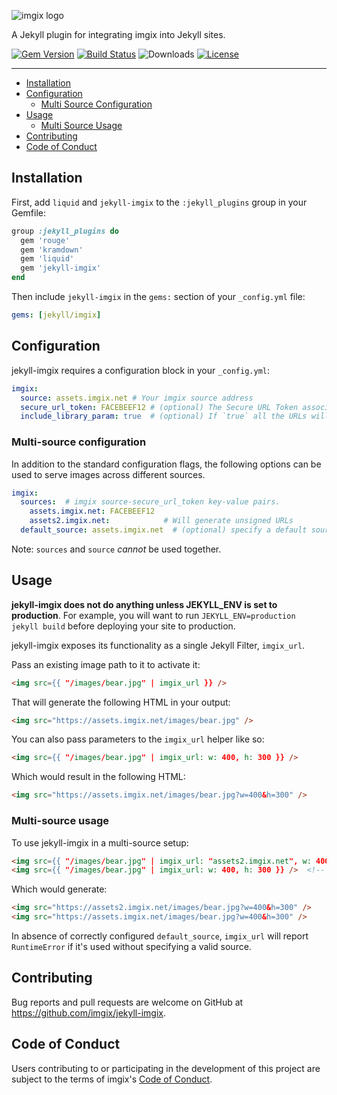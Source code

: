 <!-- ix-docs-ignore -->
![imgix logo](https://assets.imgix.net/sdk-imgix-logo.svg)

A Jekyll plugin for integrating imgix into Jekyll sites.

[![Gem Version](https://badge.fury.io/rb/jekyll-imgix.svg)](https://rubygems.org/gems/jekyll-imgix)
[![Build Status](https://travis-ci.org/imgix/jekyll-imgix.svg)](https://travis-ci.org/imgix/jekyll-imgix)
![Downloads](https://img.shields.io/gem/dt/jekyll-imgix)
[![License](https://img.shields.io/github/license/imgix/drift)](https://github.com/imgix/jekyll-imgix/blob/master/LICENSE)

---
<!-- /ix-docs-ignore -->

- [Installation](#installation)
- [Configuration](#configuration)
  - [Multi Source Configuration](#multi-source-configuration)
- [Usage](#usage)
  - [Multi Source Usage](#multi-source-usage)
- [Contributing](#contributing)
- [Code of Conduct](#code-of-conduct)

## Installation

First, add `liquid` and `jekyll-imgix` to the `:jekyll_plugins` group in your Gemfile:

``` ruby
group :jekyll_plugins do
  gem 'rouge'
  gem 'kramdown'
  gem 'liquid'
  gem 'jekyll-imgix'
end
```

Then include `jekyll-imgix` in the `gems:` section of your `_config.yml` file:

``` yaml
gems: [jekyll/imgix]
```

## Configuration

jekyll-imgix requires a configuration block in your `_config.yml`:

```yaml
imgix:
  source: assets.imgix.net # Your imgix source address
  secure_url_token: FACEBEEF12 # (optional) The Secure URL Token associated with your source
  include_library_param: true  # (optional) If `true` all the URLs will include `ixlib` parameter
```

### Multi-source configuration

In addition to the standard configuration flags, the following options can be used to serve images across different sources.

```yaml
imgix:
  sources:  # imgix source-secure_url_token key-value pairs.
    assets.imgix.net: FACEBEEF12
    assets2.imgix.net:            # Will generate unsigned URLs
  default_source: assets.imgix.net  # (optional) specify a default source for generating URLs.
```

Note: `sources` and `source` *cannot* be used together.

## Usage

**jekyll-imgix does not do anything unless JEKYLL_ENV is set to production**. For example,
you will want to run `JEKYLL_ENV=production jekyll build` before deploying your site to
production.

jekyll-imgix exposes its functionality as a single Jekyll Filter, `imgix_url`.

Pass an existing image path to it to activate it:

```html
<img src={{ "/images/bear.jpg" | imgix_url }} />
```

That will generate the following HTML in your output:

```html
<img src="https://assets.imgix.net/images/bear.jpg" />
```

You can also pass parameters to the `imgix_url` helper like so:

```html
<img src={{ "/images/bear.jpg" | imgix_url: w: 400, h: 300 }} />
```

Which would result in the following HTML:

```html
<img src="https://assets.imgix.net/images/bear.jpg?w=400&h=300" />
```

### Multi-source usage

To use jekyll-imgix in a multi-source setup:

```html
<img src={{ "/images/bear.jpg" | imgix_url: "assets2.imgix.net", w: 400, h: 300 }} />
<img src={{ "/images/bear.jpg" | imgix_url: w: 400, h: 300 }} />  <!-- will use default_source from config -->
```

Which would generate:

```html
<img src="https://assets2.imgix.net/images/bear.jpg?w=400&h=300" />
<img src="https://assets.imgix.net/images/bear.jpg?w=400&h=300" />
```

In absence of correctly configured `default_source`, `imgix_url` will report `RuntimeError` if it's used without specifying a valid source.

## Contributing

Bug reports and pull requests are welcome on GitHub at https://github.com/imgix/jekyll-imgix.

## Code of Conduct
Users contributing to or participating in the development of this project are subject to the terms of imgix's [Code of Conduct](https://github.com/imgix/code-of-conduct).

